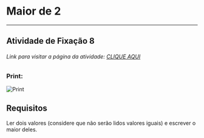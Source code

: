 # Maior de 2  

---

## Atividade de Fixação 8  

###### Link para visitar a página da atividade: [CLIQUE AQUI](https://giunossauro.github.io/iFood_Lets-Code_Sala-842/)

### Print:

![Print]()

## Requisitos

Ler dois valores (considere que não serão lidos valores iguais) e escrever o maior deles.  
 